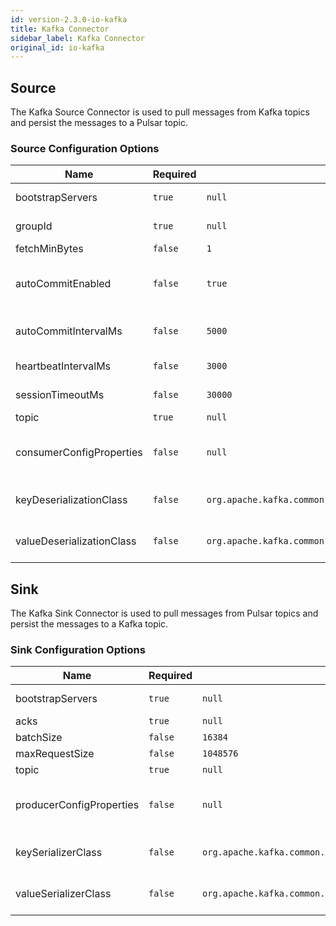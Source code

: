 ```yaml
---
id: version-2.3.0-io-kafka
title: Kafka Connector
sidebar_label: Kafka Connector
original_id: io-kafka
---
```


## Source

The Kafka Source Connector is used to pull messages from Kafka topics and persist the messages
to a Pulsar topic.

### Source Configuration Options

| Name | Required | Default | Description |
|------|----------|---------|-------------|
| bootstrapServers | `true` | `null` | A list of host/port pairs to use for establishing the initial connection to the Kafka cluster. |
| groupId | `true` | `null` | A unique string that identifies the consumer group this consumer belongs to. |
| fetchMinBytes | `false` | `1` | Minimum bytes expected for each fetch response. |
| autoCommitEnabled | `false` | `true` | If true, the consumer's offset will be periodically committed in the background. This committed offset will be used when the process fails as the position from which the new consumer will begin. |
| autoCommitIntervalMs | `false` | `5000` | The frequency in milliseconds that the consumer offsets are auto-committed to Kafka if `autoCommitEnabled` is set to true. |
| heartbeatIntervalMs | `false` | `3000` | The interval between heartbeats to the consumer when using Kafka's group management facilities. |
| sessionTimeoutMs | `false` | `30000` | The timeout used to detect consumer failures when using Kafka's group management facility. |
| topic | `true` | `null` | Topic name to receive records from Kafka. |
| consumerConfigProperties | `false` | `null` | The consumer config properties to be passed to Consumer. Note that other properties specified in the connector config file take precedence over this config. |
| keyDeserializationClass | `false` | `org.apache.kafka.common.serialization.StringDeserializer` | Deserializer class for key that implements the org.apache.kafka.common.serialization.Deserializer interface. |
| valueDeserializationClass | `false` | `org.apache.kafka.common.serialization.ByteArrayDeserializer` | Deserializer class for value that implements the org.apache.kafka.common.serialization.Deserializer interface. |

## Sink

The Kafka Sink Connector is used to pull messages from Pulsar topics and persist the messages
to a Kafka topic.

### Sink Configuration Options

| Name | Required | Default | Description |
|------|----------|---------|-------------|
| bootstrapServers | `true` | `null` | A list of host/port pairs to use for establishing the initial connection to the Kafka cluster. |
| acks | `true` | `null` | The kafka producer acks mode. |
| batchSize | `false` | `16384` | The kafka producer batch size. |
| maxRequestSize | `false` | `1048576` | The maximum size of a request in bytes. |
| topic | `true` | `null` | Topic name to receive records from Kafka. |
| producerConfigProperties | `false` | `null` | The producer config properties to be passed to Producer. Note that other properties specified in the connector config file take precedence over this config. |
| keySerializerClass | `false` | `org.apache.kafka.common.serialization.StringSerializer` | Serializer class for value that implements the org.apache.kafka.common.serialization.Serializer interface. |
| valueSerializerClass | `false` | `org.apache.kafka.common.serialization.ByteArraySerializer` | Serializer class for value that implements the org.apache.kafka.common.serialization.Serializer interface. |
